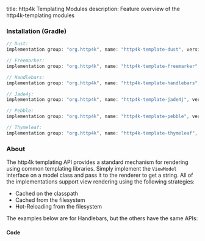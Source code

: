 title: http4k Templating Modules
description: Feature overview of the http4k-templating modules

### Installation (Gradle)

```groovy
// Dust: 
implementation group: "org.http4k", name: "http4k-template-dust", version: "4.9.1.0"

// Freemarker: 
implementation group: "org.http4k", name: "http4k-template-freemarker", version: "4.9.1.0"

// Handlebars: 
implementation group: "org.http4k", name: "http4k-template-handlebars", version: "4.9.1.0"

// Jade4j: 
implementation group: "org.http4k", name: "http4k-template-jade4j", version: "4.9.1.0"

// Pebble: 
implementation group: "org.http4k", name: "http4k-template-pebble", version: "4.9.1.0"

// Thymeleaf: 
implementation group: "org.http4k", name: "http4k-template-thymeleaf", version: "4.9.1.0"
```

### About
The http4k templating API provides a standard mechanism for rendering using common templating libraries. Simply implement the `ViewModel` interface on a model class and pass it to the renderer to get a string. All of the implementations support view rendering using the following strategies:

* Cached on the classpath
* Cached from the filesystem
* Hot-Reloading from the filesystem

The examples below are for Handlebars, but the others have the same APIs:

#### Code  [<img class="octocat"/>](https://github.com/http4k/http4k/blob/docs_reorg/src/docs/reference/templating/example.kt)

<script src="https://gist-it.appspot.com/https://github.com/http4k/http4k/blob/docs_reorg/src/docs/reference/templating/example.kt"></script>

[http4k]: https://http4k.org
